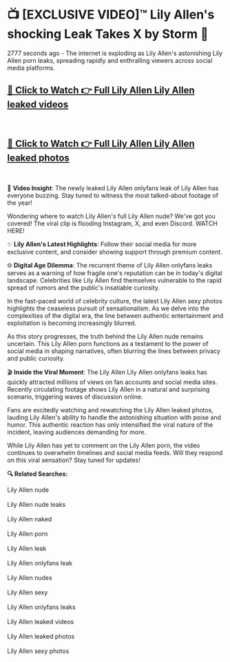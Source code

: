 # 📺 [EXCLUSIVE VIDEO]™ Lily Allen's shocking Leak Takes X by Storm 🚀

2777 seconds ago - The internet is exploding as Lily Allen's astonishing Lily Allen porn leaks, spreading rapidly and enthralling viewers across social media platforms.

<h2><a href="https://github-6l9.pages.dev/link1">🔗 Click to Watch 👉 Full Lily Allen Lily Allen leaked videos</a></h2><br>
<h2><a href="https://github-6l9.pages.dev/link2">🔗 Click to Watch 👉 Full Lily Allen Lily Allen leaked photos</a></h2><br>

🎥 **Video Insight**: The newly leaked Lily Allen onlyfans leak of Lily Allen has everyone buzzing. Stay tuned to witness the most talked-about footage of the year!

Wondering where to watch Lily Allen's full Lily Allen nude? We've got you covered! The viral clip is flooding Instagram, X, and even Discord. WATCH HERE!

✨ **Lily Allen's Latest Highlights**: Follow their social media for more exclusive content, and consider showing support through premium content.

🌐 **Digital Age Dilemma**: The recurrent theme of Lily Allen onlyfans leaks serves as a warning of how fragile one's reputation can be in today's digital landscape. Celebrities like Lily Allen find themselves vulnerable to the rapid spread of rumors and the public's insatiable curiosity.

In the fast-paced world of celebrity culture, the latest Lily Allen sexy photos highlights the ceaseless pursuit of sensationalism. As we delve into the complexities of the digital era, the line between authentic entertainment and exploitation is becoming increasingly blurred.

As this story progresses, the truth behind the Lily Allen nude remains uncertain. This Lily Allen porn functions as a testament to the power of social media in shaping narratives, often blurring the lines between privacy and public curiosity.

🎬 **Inside the Viral Moment**: The Lily Allen Lily Allen onlyfans leaks has quickly attracted millions of views on fan accounts and social media sites. Recently circulating footage shows Lily Allen in a natural and surprising scenario, triggering waves of discussion online.

Fans are excitedly watching and rewatching the Lily Allen leaked photos, lauding Lily Allen's ability to handle the astonishing situation with poise and humor. This authentic reaction has only intensified the viral nature of the incident, leaving audiences demanding for more.

While Lily Allen has yet to comment on the Lily Allen porn, the video continues to overwhelm timelines and social media feeds. Will they respond on this viral sensation? Stay tuned for updates!

<strong>🔍 Related Searches:</strong>

Lily Allen nude
<br><br>
Lily Allen nude leaks
<br><br>
Lily Allen naked
<br><br>
Lily Allen porn
<br><br>
Lily Allen leak
<br><br>
Lily Allen onlyfans leak
<br><br>
Lily Allen nudes
<br><br>
Lily Allen sexy
<br><br>
Lily Allen onlyfans leaks
<br><br>
Lily Allen leaked videos
<br><br>
Lily Allen leaked photos
<br><br>
Lily Allen sexy photos
<br><br>


